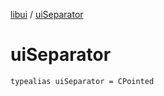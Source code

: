 [libui](index.md) / [uiSeparator](./ui-separator.md)

# uiSeparator

`typealias uiSeparator = CPointed`